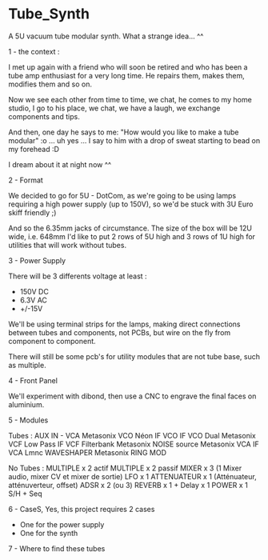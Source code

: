 # Tube_Synth

A 5U vacuum tube modular synth.
What a strange idea... ^^

1 - the context : 

I met up again with a friend who will soon be retired and who has been a tube amp enthusiast for a very long time.
He repairs them, makes them, modifies them and so on.


Now we see each other from time to time, we chat, he comes to my home studio, I go to his place, we chat, we have a laugh, we exchange components and tips.


And then, one day he says to me: "How would you like to make a tube modular" :o
... uh yes ... I say to him with a drop of sweat starting to bead on my forehead :D


I dream about it at night now ^^


2 - Format

We decided to go for 5U - DotCom, as we're going to be using lamps requiring a high power supply (up to 150V), so we'd be stuck with 3U Euro skiff friendly ;)


And so the 6.35mm jacks of circumstance.
The size of the box will be 12U wide, i.e. 648mm
I'd like to put 2 rows of 5U high and 3 rows of 1U high for utilities that will work without tubes.

3 - Power Supply 

There will be 3 differents voltage at least :
* 150V DC
* 6.3V AC
* +/-15V

We'll be using terminal strips for the lamps, making direct connections between tubes and components, not PCBs, but wire on the fly from component to component.

There will still be some pcb's for utility modules that are not tube base, such as multiple.


4 - Front Panel

We'll experiment with dibond, then use a CNC to engrave the final faces on aluminium.


5 - Modules

Tubes :
AUX IN - VCA Metasonix
VCO Néon IF
VCO IF
VCO Dual Metasonix
VCF Low Pass IF
VCF Filterbank Metasonix
NOISE source Metasonix
VCA IF
VCA Lmnc
WAVESHAPER Metasonix
RING MOD

No Tubes :
MULTIPLE x 2 actif
MULTIPLE x 2 passif
MIXER x 3 (1 Mixer audio, mixer CV et mixer de sortie)
LFO x 1
ATTENUATEUR x 1 (Atténuateur, atténuverteur, offset)
ADSR x 2 (ou 3)
REVERB x 1 + Delay x 1
POWER x 1
S/H + Seq


6 - CaseS, Yes, this project requires 2 cases

* One for the power supply
* One for the synth

7 - Where to find these tubes
